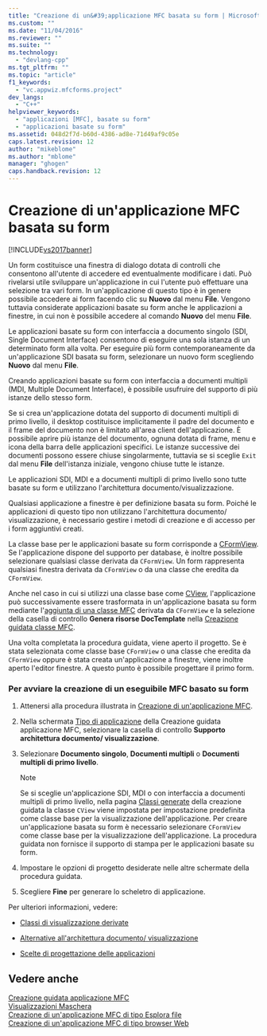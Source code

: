 ```yaml
---
title: "Creazione di un&#39;applicazione MFC basata su form | Microsoft Docs"
ms.custom: ""
ms.date: "11/04/2016"
ms.reviewer: ""
ms.suite: ""
ms.technology: 
  - "devlang-cpp"
ms.tgt_pltfrm: ""
ms.topic: "article"
f1_keywords: 
  - "vc.appwiz.mfcforms.project"
dev_langs: 
  - "C++"
helpviewer_keywords: 
  - "applicazioni [MFC], basate su form"
  - "applicazioni basate su form"
ms.assetid: 048d2f7d-b60d-4386-ad8e-71d49af9c05e
caps.latest.revision: 12
author: "mikeblome"
ms.author: "mblome"
manager: "ghogen"
caps.handback.revision: 12
---
```

# Creazione di un&#39;applicazione MFC basata su form
[!INCLUDE[vs2017banner](../../assembler/inline/includes/vs2017banner.md)]

Un form costituisce una finestra di dialogo dotata di controlli che consentono all'utente di accedere ed eventualmente modificare i dati.  Può rivelarsi utile sviluppare un'applicazione in cui l'utente può effettuare una selezione tra vari form.  In un'applicazione di questo tipo è in genere possibile accedere ai form facendo clic su **Nuovo** dal menu **File**.  Vengono tuttavia considerate applicazioni basate su form anche le applicazioni a finestre, in cui non è possibile accedere al comando **Nuovo** del menu **File**.  
  
 Le applicazioni basate su form con interfaccia a documento singolo \(SDI, Single Document Interface\) consentono di eseguire una sola istanza di un determinato form alla volta.  Per eseguire più form contemporaneamente da un'applicazione SDI basata su form, selezionare un nuovo form scegliendo **Nuovo** dal menu **File**.  
  
 Creando applicazioni basate su form con interfaccia a documenti multipli \(MDI, Multiple Document Interface\), è possibile usufruire del supporto di più istanze dello stesso form.  
  
 Se si crea un'applicazione dotata del supporto di documenti multipli di primo livello, il desktop costituisce implicitamente il padre del documento e il frame del documento non è limitato all'area client dell'applicazione.  È possibile aprire più istanze del documento, ognuna dotata di frame, menu e icona della barra delle applicazioni specifici.  Le istanze successive dei documenti possono essere chiuse singolarmente, tuttavia se si sceglie `Exit` dal menu **File** dell'istanza iniziale, vengono chiuse tutte le istanze.  
  
 Le applicazioni SDI, MDI e a documenti multipli di primo livello sono tutte basate su form e utilizzano l'architettura documento\/visualizzazione.  
  
 Qualsiasi applicazione a finestre è per definizione basata su form.  Poiché le applicazioni di questo tipo non utilizzano l'architettura documento\/ visualizzazione, è necessario gestire i metodi di creazione e di accesso per i form aggiuntivi creati.  
  
 La classe base per le applicazioni basate su form corrisponde a [CFormView](../../mfc/reference/cformview-class.md).  Se l'applicazione dispone del supporto per database, è inoltre possibile selezionare qualsiasi classe derivata da `CFormView`.  Un form rappresenta qualsiasi finestra derivata da `CFormView` o da una classe che eredita da `CFormView`.  
  
 Anche nel caso in cui si utilizzi una classe base come [CView](../../mfc/reference/cview-class.md), l'applicazione può successivamente essere trasformata in un'applicazione basata su form mediante l'[aggiunta di una classe MFC](../../mfc/reference/adding-an-mfc-class.md) derivata da `CFormView` e la selezione della casella di controllo **Genera risorse DocTemplate** nella [Creazione guidata classe MFC](../../mfc/reference/document-template-strings-mfc-add-class-wizard.md).  
  
 Una volta completata la procedura guidata, viene aperto il progetto. Se è stata selezionata come classe base `CFormView` o una classe che eredita da `CFormView` oppure è stata creata un'applicazione a finestre, viene inoltre aperto l'editor finestre.  A questo punto è possibile progettare il primo form.  
  
### Per avviare la creazione di un eseguibile MFC basato su form  
  
1.  Attenersi alla procedura illustrata in [Creazione di un'applicazione MFC](../../mfc/reference/creating-an-mfc-application.md).  
  
2.  Nella schermata [Tipo di applicazione](../../mfc/reference/application-type-mfc-application-wizard.md) della Creazione guidata applicazione MFC, selezionare la casella di controllo **Supporto architettura documento\/ visualizzazione**.  
  
3.  Selezionare **Documento singolo**, **Documenti multipli** o **Documenti multipli di primo livello**.  
  
    > [!NOTE]
    >  Se si sceglie un'applicazione SDI, MDI o con interfaccia a documenti multipli di primo livello, nella pagina [Classi generate](../../mfc/reference/generated-classes-mfc-application-wizard.md) della creazione guidata la classe `CView` viene impostata per impostazione predefinita come classe base per la visualizzazione dell'applicazione.  Per creare un'applicazione basata su form è necessario selezionare `CFormView` come classe base per la visualizzazione dell'applicazione.  La procedura guidata non fornisce il supporto di stampa per le applicazioni basate su form.  
  
4.  Impostare le opzioni di progetto desiderate nelle altre schermate della procedura guidata.  
  
5.  Scegliere **Fine** per generare lo scheletro di applicazione.  
  
 Per ulteriori informazioni, vedere:  
  
-   [Classi di visualizzazione derivate](../../mfc/derived-view-classes-available-in-mfc.md)  
  
-   [Alternative all'architettura documento\/ visualizzazione](../../mfc/alternatives-to-the-document-view-architecture.md)  
  
-   [Scelte di progettazione delle applicazioni](../../mfc/application-design-choices.md)  
  
## Vedere anche  
 [Creazione guidata applicazione MFC](../../mfc/reference/mfc-application-wizard.md)   
 [Visualizzazioni Maschera](../../mfc/form-views-mfc.md)   
 [Creazione di un'applicazione MFC di tipo Esplora file](../../mfc/reference/creating-a-file-explorer-style-mfc-application.md)   
 [Creazione di un'applicazione MFC di tipo browser Web](../../mfc/reference/creating-a-web-browser-style-mfc-application.md)